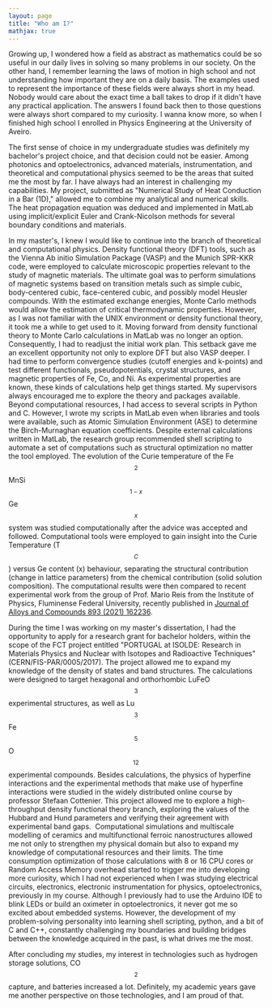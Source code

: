 ```yaml
---
layout: page
title: "Who am I?"
mathjax: true
---
```


Growing up, I wondered how a field as abstract as mathematics could be so useful in our daily lives in solving so many problems in our society. On the other hand, I remember learning the laws of motion in high school and not understanding how important they are on a daily basis. The examples used to represent the importance of these fields were always short in my head. Nobody would care about the exact time a ball takes to drop if it didn't have any practical application. The answers I found back then to those questions were always short compared to my curiosity. I wanna know more, so when I finished high school I enrolled in Physics Engineering at the University of Aveiro.

The first sense of choice in my undergraduate studies was definitely my bachelor's project choice, and that decision could not be easier. Among photonics and optoelectronics, advanced materials, instrumentation, and theoretical and computational physics seemed to be the areas that suited me the most by far. I have always had an interest in challenging my capabilities. My project, submitted as "Numerical Study of Heat Conduction in a Bar (1D)," allowed me to combine my analytical and numerical skills. The heat propagation equation was deduced and implemented in MatLab using implicit/explicit Euler and Crank-Nicolson methods for several boundary conditions and materials.

In my master's, I knew I would like to continue into the branch of theoretical and computational physics. Density functional theory (DFT) tools, such as the Vienna Ab initio Simulation Package (VASP) and the Munich SPR-KKR code, were employed to calculate microscopic properties relevant to the study of magnetic materials. The ultimate goal was to perform simulations of magnetic systems based on transition metals such as simple cubic, body-centered cubic, face-centered cubic, and possibly model Heusler compounds. With the estimated exchange energies, Monte Carlo methods would allow the estimation of critical thermodynamic properties. However, as I was not familiar with the UNIX environment or density functional theory, it took me a while to get used to it. Moving forward from density functional theory to Monte Carlo calculations in MatLab was no longer an option. Consequently, I had to readjust the initial work plan. This setback gave me an excellent opportunity not only to explore DFT but also VASP deeper. I had time to perform convergence studies (cutoff energies and k-points) and test different functionals, pseudopotentials, crystal structures, and magnetic properties of Fe, Co, and Ni. As experimental properties are known, these kinds of calculations help get things started. My supervisors always encouraged me to explore the theory and packages available. Beyond computational resources, I had access to several scripts in Python and C. However, I wrote my scripts in MatLab even when libraries and tools were available, such as Atomic Simulation Environment (ASE) to determine the Birch-Murnaghan equation coefficients. Despite external calculations written in MatLab, the research group recommended shell scripting to automate a set of computations such as structural optimization no matter the tool employed.  The evolution of the Curie temperature of the Fe$$_2$$MnSi$$_{1-x}$$Ge$$_x$$ system was studied computationally after the advice was accepted and followed. Computational tools were employed to gain insight into the Curie Temperature (T$$_{C}$$) versus Ge content (x) behaviour, separating the structural contribution (change in lattice parameters) from the chemical contribution (solid solution composition). The computational results were then compared to recent experimental work from the group of Prof. Mario Reis from the Institute of Physics, Fluminense Federal University, recently published in [Journal of Alloys and Compounds 893 (2021) 162236](https://www.sciencedirect.com/science/article/abs/pii/S092583882103646X).

During the time I was working on my master's dissertation, I had the opportunity to apply for a research grant for bachelor holders, within the scope of the FCT project entitled "PORTUGAL at ISOLDE: Research in Materials Physics and Nuclear with Isotopes and Radioactive Techniques" (CERN/FIS-PAR/0005/2017). The project allowed me to expand my knowledge of the density of states and band structures. The calculations were designed to target hexagonal and orthorhombic LuFeO$$_3$$ experimental structures, as well as Lu$$_3$$Fe$$_5$$O$$_12$$ experimental compounds. Besides calculations, the physics of hyperfine interactions and the experimental methods that make use of hyperfine interactions were studied in the widely distributed online course by professor Stefaan Cottenier. This project allowed me to explore a high-throughput density functional theory branch, exploring the values of the Hubbard and Hund parameters and verifying their agreement with experimental band gaps. 
Computational simulations and multiscale modelling of ceramics and multifunctional ferroic nanostructures allowed me not only to strengthen my physical domain but also to expand my knowledge of computational resources and their limits. The time consumption optimization of those calculations with 8 or 16 CPU cores or Random Access Memory overhead started to trigger me into developing more curiosity, which I had not experienced when I was studying electrical circuits, electronics, electronic instrumentation for physics, optoelectronics, previously in my course. Although I previously had to use the Arduino IDE to blink LEDs or build an oximeter in optoelectronics, it never got me so excited about embedded systems. However, the development of my problem-solving personality into learning shell scripting, python, and a bit of C and C++, constantly challenging my boundaries and building bridges between the knowledge acquired in the past, is what drives me the most.

After concluding my studies, my interest in technologies such as hydrogen storage solutions, CO$$_2$$ capture, and batteries increased a lot. Definitely, my academic years gave me another perspective on those technologies, and I am proud of that.


